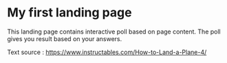 # My first landing page

This landing page contains interactive poll based on page content. The poll gives you result based on your answers.

Text source : https://www.instructables.com/How-to-Land-a-Plane-4/
